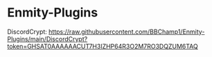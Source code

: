 # Enmity-Plugins

DiscordCrypt:
https://raw.githubusercontent.com/BBChamp1/Enmity-Plugins/main/DiscordCrypt?token=GHSAT0AAAAAACUT7H3IZHP64R3O2M7RO3DQZUM6TAQ
